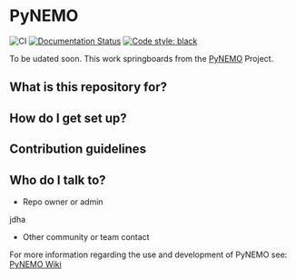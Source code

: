 # PyNEMO
![CI](https://github.com/jdha/PyNEMO/workflows/CI/badge.svg)
[![Documentation Status](https://readthedocs.org/projects/pynemo/badge/?version=latest)](https://pynemo.readthedocs.io/en/latest/?badge=latest)
[![Code style: black](https://img.shields.io/badge/code%20style-black-000000.svg)](https://github.com/psf/black)

To be udated soon. This work springboards from the [PyNEMO](http://pynemo.readthedocs.io/en/latest/index.html) Project.

## What is this repository for? ##

## How do I get set up? ##

## Contribution guidelines ##

## Who do I talk to? ##

* Repo owner or admin

jdha

* Other community or team contact


For more information regarding the use and development of PyNEMO see: [PyNEMO Wiki](https://github.com/jdha/PyNEMO/wiki)
